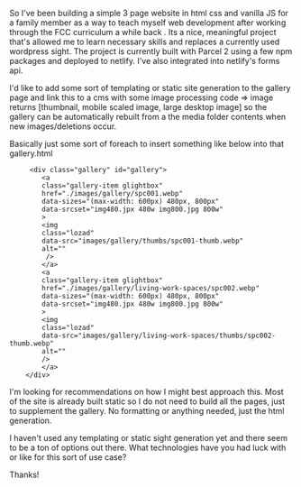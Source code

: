 So I've been building a simple 3 page website in html css and vanilla JS for a family member as a way to teach myself web development after working through the FCC curriculum a while back . Its a nice, meaningful project that's allowed me to learn necessary skills and replaces a currently used wordpress sight. The project is currently built with Parcel 2 using a few npm packages and deployed to netlify. I've also integrated into netlify's forms api.

I'd like to add some sort of templating or static site generation to the gallery page and link this to a cms with some image processing code => image returns [thumbnail, mobile scaled image, large desktop image] so the gallery can be automatically rebuilt from a the media folder contents when new images/deletions occur.

Basically just some sort of foreach to insert something like below into that gallery.html

```
     <div class="gallery" id="gallery">
        <a
        class="gallery-item glightbox"
        href="./images/gallery/spc001.webp"
        data-sizes="(max-width: 600px) 480px, 800px"
        data-srcset="img480.jpx 480w img800.jpg 800w"
        >
        <img
        class="lozad"
        data-src="images/gallery/thumbs/spc001-thumb.webp"
        alt=""
         />
        </a>
        <a
        class="gallery-item glightbox"
        href="./images/gallery/living-work-spaces/spc002.webp"
        data-sizes="(max-width: 600px) 480px, 800px"
        data-srcset="img480.jpx 480w img800.jpg 800w"
        >
        <img
        class="lozad"
        data-src="images/gallery/living-work-spaces/thumbs/spc002-thumb.webp"
        alt=""
        />
        </a>
    </div>
```

I'm looking for recommendations on how I might best approach this. Most of the site is already built static so I do not need to build all the pages, just to supplement the gallery. No formatting or anything needed, just the html generation.

I haven't used any templating or static sight generation yet and there seem to be a ton of options out there. What technologies have you had luck with or like for this sort of use case?

Thanks!
